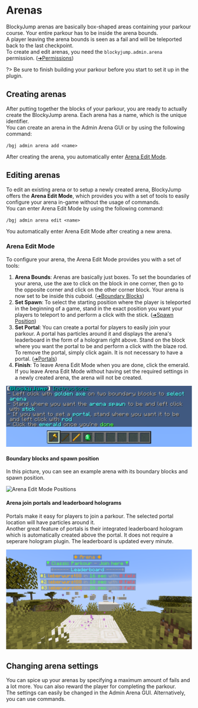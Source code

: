 # Arenas
BlockyJump arenas are basically box-shaped areas containing your parkour course. Your entire parkour has to be inside the arena bounds.  
A player leaving the arena bounds is seen as a fail and will be teleported back to the last checkpoint.  
To create and edit arenas, you need the `blockyjump.admin.arena` permission. ([➜Permissions](permissions.md))

?> Be sure to finish building your parkour before you start to set it up in the plugin.

## Creating arenas
After putting together the blocks of your parkour, you are ready to actually create the BlockyJump arena.
Each arena has a name, which is the unique identifier.  
You can create an arena in the Admin Arena GUI or by using the following command:

`/bgj admin arena add <name>`

After creating the arena, you automatically enter [Arena Edit Mode](#arena-edit-mode).

## Editing arenas
To edit an existing arena or to setup a newly created arena, BlockyJump offers the **Arena Edit Mode**,
which provides you with a set of tools to easily configure your arena in-game without the usage of commands.  
You can enter Arena Edit Mode by using the following command:

`/bgj admin arena edit <name>`

You automatically enter Arena Edit Mode after creating a new arena.

### Arena Edit Mode
To configure your arena, the Arena Edit Mode provides you with a set of tools:

1. **Arena Bounds**: Arenas are basically just boxes. To set the boundaries of your arena, use the axe to click on the block in one corner,
then go to the opposite corner and click on the other corner block. Your arena is now set to be inside this cuboid. ([➜Boundary Blocks](#boundary-blocks-and-spawn-position))  
2. **Set Spawn**: To select the starting position where the player is teleported in the beginning of a game, stand in the exact position
you want your players to teleport to and perform a click with the stick. ([➜Spawn Position](#boundary-blocks-and-spawn-position))  
3. **Set Portal**: You can create a portal for players to easily join your parkour. A portal has particles around it and displays the arena's
leaderboard in the form of a hologram right above. Stand on the block where you want the portal to be and perform a click with the blaze rod.
To remove the portal, simply click again. It is not necessary to have a portal. ([➜Portals](#arena-join-portals-and-leaderboard-holograms))  
4. **Finish**: To leave Arena Edit Mode when you are done, click the emerald. If you leave Arena Edit Mode without having set the required settings
in a newly created arena, the arena will not be created.  

![Arena Edit Mode Instructions](_media/arena_edit_mode_instructions.png ':size=1000')

#### Boundary blocks and spawn position
In this picture, you can see an example arena with its boundary blocks and spawn position.

![Arena Edit Mode Positions](_media/arena_edit_mode_positions.png ':size=750')

#### Arena join portals and leaderboard holograms
Portals make it easy for players to join a parkour. The selected portal location will have particles around it.  
Another great feature of portals is their integrated leaderboard hologram which is automatically created above the portal. It does not require a
seperare hologram plugin. The leaderboard is updated every minute.

![Arena Portal Leaderboard](_media/arena_portal_leaderboard.png ':size=1000')

## Changing arena settings
You can spice up your arenas by specifying a maximum amount of fails and a lot more. You can also reward the player for completing the parkour.  
The settings can easily be changed in the Admin Arena GUI. Alternatively, you can use commands.

